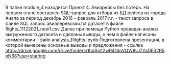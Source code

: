 В папке module_4 находится Проект 4. Авиарейсы без потерь.
На первом этапе составлен SQL-запрос для отбора из БД рейсов из города Анапа за период декабрь 2016 - февраль 2017 г.г. - текст запроса в файле SQL запрос авиаперевозки.txt
датасет в файле flights_11122021_new1.csv
Далее при помощи Python проведен анализ выгруженного датасета и сделаны выводы, о чем в файле написаны комментарии - файл analysis_flitghts.ipynb
Подготовлена презентация, в которой вынесены основные выводы и предложения - ссылка https://drive.google.com/drive/folders/1hdSnit2wR41SoVQW8UI7YaDE32R5oN68?usp=sharing
